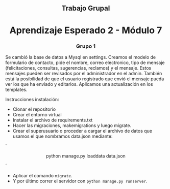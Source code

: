<h2 align="center">Trabajo Grupal</h2>
<h1 align="center">Aprendizaje Esperado 2 - Módulo 7</h1>
<h3 align="center">Grupo 1</h3>

Se cambió la base de datos a Mysql en settings.
Creamos el modelo de formulario de contacto, pide el nombre, correo electronico, tipo de mensaje (felicitaciones,
consultas, sugerencias, reclamos) y el mensaje. Estos mensajes pueden ser revisados por el administrador en el admin.
También está la posibilidad de que el usuario registrado que envió el mensaje pueda ver los que ha enviado y editarlos.
Aplicamos una actualización en los templates.

Instrucciones instalación:

- Clonar el repositorio
- Crear el entorno virtual
- Instalar el archivo de requirements.txt
- Hacer las migraciones, makemigrations y luego migrate.
- Crear el superusuario o proceder a cargar el archivo de datos que usamos el que nombramos data.json mediante:

`<p align="center">python manage.py loaddata data.json</p>´
- Aplicar el comando `migrate`.
- Y por último correr el servidor con `python manage.py runserver`.
